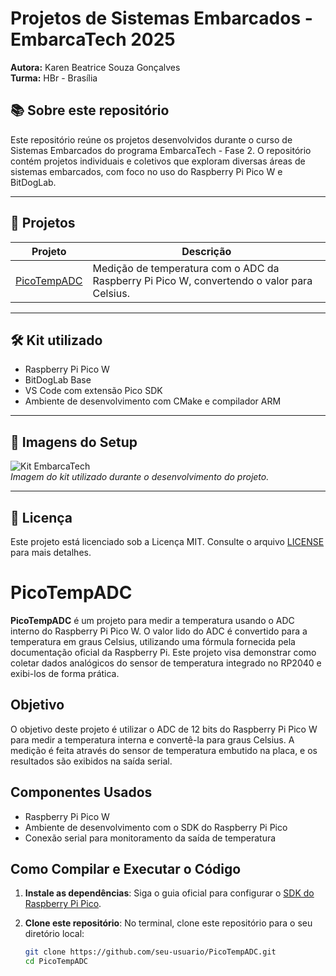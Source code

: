 # Projetos de Sistemas Embarcados - EmbarcaTech 2025

**Autora:** Karen Beatrice Souza Gonçalves  
**Turma:** HBr - Brasília  

## 📚 Sobre este repositório

Este repositório reúne os projetos desenvolvidos durante o curso de Sistemas Embarcados do programa EmbarcaTech - Fase 2. O repositório contém projetos individuais e coletivos que exploram diversas áreas de sistemas embarcados, com foco no uso do Raspberry Pi Pico W e BitDogLab.

---

## 📂 Projetos

| Projeto           | Descrição                                                                 |
|-------------------|---------------------------------------------------------------------------|
| [PicoTempADC](./PicoTempADC) | Medição de temperatura com o ADC da Raspberry Pi Pico W, convertendo o valor para Celsius. |

---

## 🛠️ Kit utilizado

- Raspberry Pi Pico W  
- BitDogLab Base  
- VS Code com extensão Pico SDK  
- Ambiente de desenvolvimento com CMake e compilador ARM

---

## 📸 Imagens do Setup

![Kit EmbarcaTech](./assets/kit_embarcatech.jpg)  
*Imagem do kit utilizado durante o desenvolvimento do projeto.*

---

## 📜 Licença

Este projeto está licenciado sob a Licença MIT. Consulte o arquivo [LICENSE](LICENSE) para mais detalhes.
# PicoTempADC

**PicoTempADC** é um projeto para medir a temperatura usando o ADC interno do Raspberry Pi Pico W. O valor lido do ADC é convertido para a temperatura em graus Celsius, utilizando uma fórmula fornecida pela documentação oficial da Raspberry Pi. Este projeto visa demonstrar como coletar dados analógicos do sensor de temperatura integrado no RP2040 e exibi-los de forma prática.

## Objetivo

O objetivo deste projeto é utilizar o ADC de 12 bits do Raspberry Pi Pico W para medir a temperatura interna e convertê-la para graus Celsius. A medição é feita através do sensor de temperatura embutido na placa, e os resultados são exibidos na saída serial.

## Componentes Usados

- Raspberry Pi Pico W
- Ambiente de desenvolvimento com o SDK do Raspberry Pi Pico
- Conexão serial para monitoramento da saída de temperatura

## Como Compilar e Executar o Código

1. **Instale as dependências**:
   Siga o guia oficial para configurar o [SDK do Raspberry Pi Pico](https://github.com/raspberrypi/pico-sdk).

2. **Clone este repositório**:
   No terminal, clone este repositório para o seu diretório local:

   ```bash
   git clone https://github.com/seu-usuario/PicoTempADC.git
   cd PicoTempADC

